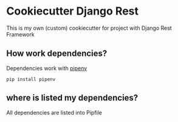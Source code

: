 # Cookiecutter Django Rest
This is my own (custom) cookiecutter for project with Django Rest Framework

## How work dependencies?
Dependencies work with [pipenv](https://pipenv.pypa.io/en/latest/)
```
pip install pipenv
```

## where is listed my dependencies?
All dependencies are listed into Pipfile
